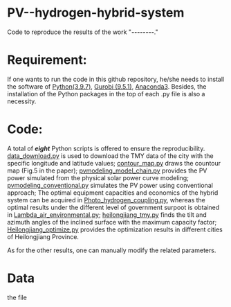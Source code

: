 # PV--hydrogen-hybrid-system
Code to reproduce the results of the work "***--------***."

# Requirement: 
If one wants to run the code in this github repository, he/she needs to install the software of [Python(3.9.7)](https://www.python.org/), [Gurobi (9.5.1)](https://www.gurobi.com/), [Anaconda3](https://www.anaconda.com/). Besides, the installation of the Python packages in the top of each .py file is also a necessity. 

# Code:
A total of ***eight*** Python scripts is offered to ensure the reproducibility. [data_download.py](https://github.com/GuomingYANG26/PV--hydrogen-hybrid-system/blob/master/data_download.py) is used to download the TMY data of the city with the specific longitude and latitude values; [contour_map.py](https://github.com/GuomingYANG26/PV--hydrogen-hybrid-system/blob/master/contour_map.py) draws the countour map (Fig.5 in the paper); [pvmodeling_model_chain.py](https://github.com/GuomingYANG26/PV--hydrogen-hybrid-system/blob/master/pvmodeling_model_chain.py) provides the PV power simulated from the physical solar power curve modeling; [pvmodeling_conventional.py](https://github.com/GuomingYANG26/PV--hydrogen-hybrid-system/blob/master/pvmodeling_conventional.py) simulates the PV power using conventional approach; The optimal equipment capacities and economics of the hybrid system can be acquired in [Photo_hydrogen_coupling.py](https://github.com/GuomingYANG26/PV--hydrogen-hybrid-system/blob/master/Photo_hydrogen_coupling.py), whereas the optimal results under the different level of government surpoot is obtained in [Lambda_air_environmental.py](https://github.com/GuomingYANG26/PV--hydrogen-hybrid-system/blob/master/Lambda_air_environmental.py); [heilongjiang_tmy.py](https://github.com/GuomingYANG26/PV--hydrogen-hybrid-system/blob/master/heilongjiang_tmy.py) finds the tilt and azimuth angles of the inclined surface with the maximum capacity factor; [Heilongjiang_optimize.py](https://github.com/GuomingYANG26/PV--hydrogen-hybrid-system/blob/master/Heilongjiang_optimize.py) provides the optimization results in different cities of Heilongjiang Province.

As for the other results, one can manually modify the related parameters. 

# Data
the file 
